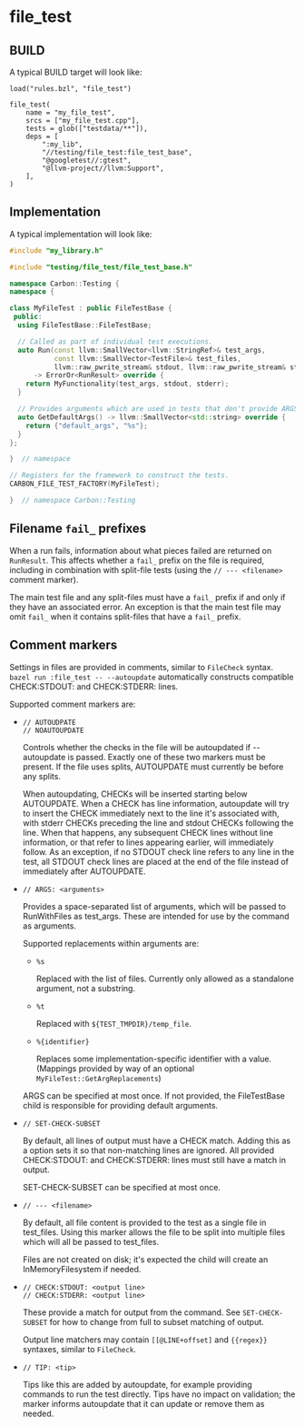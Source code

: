 # file_test

<!--
Part of the Carbon Language project, under the Apache License v2.0 with LLVM
Exceptions. See /LICENSE for license information.
SPDX-License-Identifier: Apache-2.0 WITH LLVM-exception
-->

<!--
{% raw %}
Hides `{{` from jekyll's liquid parsing. Note endraw at the bottom.
-->

## BUILD

A typical BUILD target will look like:

```starlark
load("rules.bzl", "file_test")

file_test(
    name = "my_file_test",
    srcs = ["my_file_test.cpp"],
    tests = glob(["testdata/**"]),
    deps = [
        ":my_lib",
        "//testing/file_test:file_test_base",
        "@googletest//:gtest",
        "@llvm-project//llvm:Support",
    ],
)
```

## Implementation

A typical implementation will look like:

```cpp
#include "my_library.h"

#include "testing/file_test/file_test_base.h"

namespace Carbon::Testing {
namespace {

class MyFileTest : public FileTestBase {
 public:
  using FileTestBase::FileTestBase;

  // Called as part of individual test executions.
  auto Run(const llvm::SmallVector<llvm::StringRef>& test_args,
           const llvm::SmallVector<TestFile>& test_files,
           llvm::raw_pwrite_stream& stdout, llvm::raw_pwrite_stream& stderr)
      -> ErrorOr<RunResult> override {
    return MyFunctionality(test_args, stdout, stderr);
  }

  // Provides arguments which are used in tests that don't provide ARGS.
  auto GetDefaultArgs() -> llvm::SmallVector<std::string> override {
    return {"default_args", "%s"};
  }
};

}  // namespace

// Registers for the framework to construct the tests.
CARBON_FILE_TEST_FACTORY(MyFileTest);

}  // namespace Carbon::Testing
```

## Filename `fail_` prefixes

When a run fails, information about what pieces failed are returned on
`RunResult`. This affects whether a `fail_` prefix on the file is required,
including in combination with split-file tests (using the `// --- <filename>`
comment marker).

The main test file and any split-files must have a `fail_` prefix if and only if
they have an associated error. An exception is that the main test file may omit
`fail_` when it contains split-files that have a `fail_` prefix.

## Comment markers

Settings in files are provided in comments, similar to `FileCheck` syntax.
`bazel run :file_test -- --autoupdate` automatically constructs compatible
CHECK:STDOUT: and CHECK:STDERR: lines.

Supported comment markers are:

-   ```
    // AUTOUDPATE
    // NOAUTOUPDATE
    ```

    Controls whether the checks in the file will be autoupdated if --autoupdate
    is passed. Exactly one of these two markers must be present. If the file
    uses splits, AUTOUPDATE must currently be before any splits.

    When autoupdating, CHECKs will be inserted starting below AUTOUPDATE. When a
    CHECK has line information, autoupdate will try to insert the CHECK
    immediately next to the line it's associated with, with stderr CHECKs
    preceding the line and stdout CHECKs following the line. When that happens,
    any subsequent CHECK lines without line information, or that refer to lines
    appearing earlier, will immediately follow. As an exception, if no STDOUT
    check line refers to any line in the test, all STDOUT check lines are placed
    at the end of the file instead of immediately after AUTOUPDATE.

-   `// ARGS: <arguments>`

    Provides a space-separated list of arguments, which will be passed to
    RunWithFiles as test_args. These are intended for use by the command as
    arguments.

    Supported replacements within arguments are:

    -   `%s`

        Replaced with the list of files. Currently only allowed as a standalone
        argument, not a substring.

    -   `%t`

        Replaced with `${TEST_TMPDIR}/temp_file`.

    -   `%{identifier}`

        Replaces some implementation-specific identifier with a value. (Mappings
        provided by way of an optional `MyFileTest::GetArgReplacements`)

    ARGS can be specified at most once. If not provided, the FileTestBase child
    is responsible for providing default arguments.

-   `// SET-CHECK-SUBSET`

    By default, all lines of output must have a CHECK match. Adding this as a
    option sets it so that non-matching lines are ignored. All provided
    CHECK:STDOUT: and CHECK:STDERR: lines must still have a match in output.

    SET-CHECK-SUBSET can be specified at most once.

-   `// --- <filename>`

    By default, all file content is provided to the test as a single file in
    test_files. Using this marker allows the file to be split into multiple
    files which will all be passed to test_files.

    Files are not created on disk; it's expected the child will create an
    InMemoryFilesystem if needed.

-   ```
    // CHECK:STDOUT: <output line>
    // CHECK:STDERR: <output line>
    ```

    These provide a match for output from the command. See `SET-CHECK-SUBSET`
    for how to change from full to subset matching of output.

    Output line matchers may contain `[[@LINE+offset]` and `{{regex}}` syntaxes,
    similar to `FileCheck`.

-   ```
    // TIP: <tip>
    ```

    Tips like this are added by autoupdate, for example providing commands to
    run the test directly. Tips have no impact on validation; the marker informs
    autoupdate that it can update or remove them as needed.

<!--
{% endraw %}
-->
